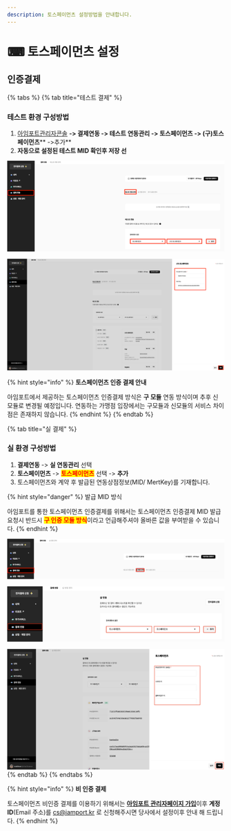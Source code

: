 ```yaml
---
description: 토스페이먼츠 설정방법을 안내합니다.
---
```


# ⌨ 토스페이먼츠 설정

## 인증**결제**

{% tabs %}
{% tab title="테스트 결제" %}
### 테스트 환경 구성방법

1. [아임포트관리자콘솔](https://https/admin.iamport.kr) **-> 결제연동 -> 테스트 연동관리 -> 토스페이먼츠 -> **<mark style="color:red;">**(구)토스페이먼츠**</mark>** ->추가**
2. **자동으로 설정된 테스트 MID 확인후 저장 선**

![결제연동 -> 테스트 연동관리 -> 토스페이먼츠 -> (구)토스페이먼츠 ->추가](<../../../.gitbook/assets/image (2) (2).png>)

![자동으로 설정된 테스트 MID 확인후 저장](<../../../.gitbook/assets/image (4) (2).png>)

{% hint style="info" %}
**토스페이먼츠 인증 결제 안내**

아임포트에서 제공하는 토스페이먼츠 인증결제 방식은 **구 모듈** 연동 방식이며 추후 신 모듈로 변경될 예정입니다. 연동하는 가맹점 입장에서는 구모듈과 신모듈의 서비스 차이점은 존재하지 않습니다.&#x20;
{% endhint %}
{% endtab %}

{% tab title="실 결제" %}
### **실** 환경 구성방법

1. **결제연동** -> **실 연동관리** 선택
2. **토스페이먼츠** -> <mark style="color:red;">**토스페이먼츠**</mark> 선택 -> **추가**
3. 토스페이먼츠와 계약 후 발급된 연동상점정보(MID/ MertKey)를 기재합니다.

{% hint style="danger" %}
발급 MID 방식

아임포트를 통한 토스페이먼츠 인증결제를 위해서는 토스페이먼츠 인증결제 MID 발급 요청시 반드시 <mark style="color:red;">**구 인증 모듈 방식**</mark>이라고 언급해주셔야 올바른 값을 부여받을 수 있습니다.
{% endhint %}

![결제연동 -> 실 연동관리 선택](<../../../.gitbook/assets/image (42).png>)

![토스페이먼츠 -> 토스페이먼츠 선택 -> 추가](<../../../.gitbook/assets/image (5).png>)

![토스페이먼츠와 계약 후 발급된 연동상점정보 기재](<../../../.gitbook/assets/image (3) (2).png>)
{% endtab %}
{% endtabs %}

{% hint style="info" %}
**비 인증 결제**

토스페이먼츠 비인증 결제를 이용하기 위해서는 [**아임포트 관리자페이지 가입**](https://https/admin.iamport.kr)이후 **계정ID**(Email 주소)를 cs@iamport.kr 로 신청해주시면 당사에서 설정이후 안내 해 드립니다.
{% endhint %}
